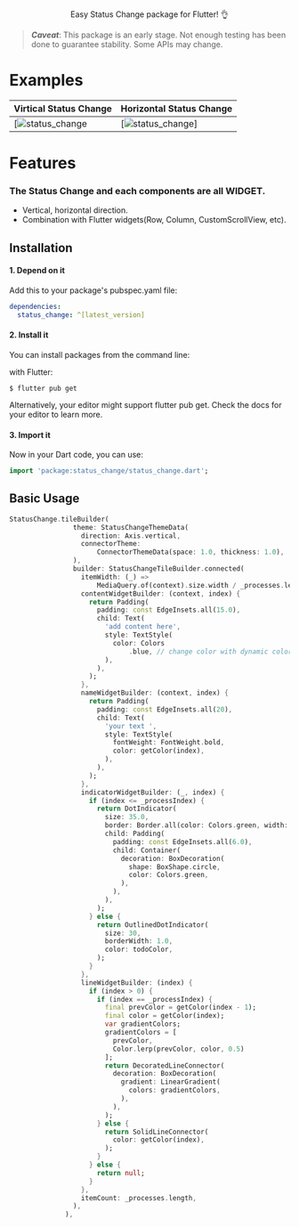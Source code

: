 <p align="center">Easy Status Change package for Flutter! 👌</p>

> ***Caveat***: This package is an early stage. Not enough testing has been done to guarantee stability. Some APIs may change.

# Examples

| Virtical Status Change | Horizontal Status Change
| - | - |
| [![status_change](https://user-images.githubusercontent.com/48976562/107017567-f9053700-67a7-11eb-95bb-9d78beca7aa4.gif)| [![status_change](https://user-images.githubusercontent.com/48976562/107024942-623d7800-67b1-11eb-8d38-d3cec478242f.gif)]

# Features

### The Status Change and each components are all WIDGET.

* Vertical, horizontal direction.
* Combination with Flutter widgets(Row, Column, CustomScrollView, etc).

## Installation

#### 1. Depend on it

Add this to your package's pubspec.yaml file:
``` yaml
dependencies:
  status_change: ^[latest_version]
```

#### 2. Install it
You can install packages from the command line:

with Flutter:
``` console
$ flutter pub get
```

Alternatively, your editor might support flutter pub get. Check the docs for your editor to learn more.

#### 3. Import it
Now in your Dart code, you can use:
``` dart
import 'package:status_change/status_change.dart';
```

## Basic Usage

``` dart
StatusChange.tileBuilder(
                theme: StatusChangeThemeData(
                  direction: Axis.vertical,
                  connectorTheme:
                      ConnectorThemeData(space: 1.0, thickness: 1.0),
                ),
                builder: StatusChangeTileBuilder.connected(
                  itemWidth: (_) =>
                      MediaQuery.of(context).size.width / _processes.length,
                  contentWidgetBuilder: (context, index) {
                    return Padding(
                      padding: const EdgeInsets.all(15.0),
                      child: Text(
                        'add content here',
                        style: TextStyle(
                          color: Colors
                              .blue, // change color with dynamic color --> can find it with example section
                        ),
                      ),
                    );
                  },
                  nameWidgetBuilder: (context, index) {
                    return Padding(
                      padding: const EdgeInsets.all(20),
                      child: Text(
                        'your text ',
                        style: TextStyle(
                          fontWeight: FontWeight.bold,
                          color: getColor(index),
                        ),
                      ),
                    );
                  },
                  indicatorWidgetBuilder: (_, index) {
                    if (index <= _processIndex) {
                      return DotIndicator(
                        size: 35.0,
                        border: Border.all(color: Colors.green, width: 1),
                        child: Padding(
                          padding: const EdgeInsets.all(6.0),
                          child: Container(
                            decoration: BoxDecoration(
                              shape: BoxShape.circle,
                              color: Colors.green,
                            ),
                          ),
                        ),
                      );
                    } else {
                      return OutlinedDotIndicator(
                        size: 30,
                        borderWidth: 1.0,
                        color: todoColor,
                      );
                    }
                  },
                  lineWidgetBuilder: (index) {
                    if (index > 0) {
                      if (index == _processIndex) {
                        final prevColor = getColor(index - 1);
                        final color = getColor(index);
                        var gradientColors;
                        gradientColors = [
                          prevColor,
                          Color.lerp(prevColor, color, 0.5)
                        ];
                        return DecoratedLineConnector(
                          decoration: BoxDecoration(
                            gradient: LinearGradient(
                              colors: gradientColors,
                            ),
                          ),
                        );
                      } else {
                        return SolidLineConnector(
                          color: getColor(index),
                        );
                      }
                    } else {
                      return null;
                    }
                  },
                  itemCount: _processes.length,
                ),
              ),
```
